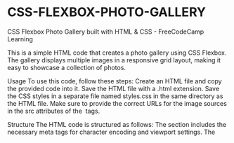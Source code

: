 # CSS-FLEXBOX-PHOTO-GALLERY
CSS Flexbox Photo Gallery built with HTML & CSS - FreeCodeCamp Learning

This is a simple HTML code that creates a photo gallery using CSS Flexbox. The gallery displays multiple images in a responsive grid layout, making it easy to showcase a collection of photos.

Usage
To use this code, follow these steps:
Create an HTML file and copy the provided code into it.
Save the HTML file with a .html extension.
Save the CSS styles in a separate file named styles.css in the same directory as the HTML file.
Make sure to provide the correct URLs for the image sources in the src attributes of the <img> tags.


Structure
The HTML code is structured as follows:
The <head> section includes the necessary meta tags for character encoding and viewport settings.
The <title> element sets the title of the page to "Photo Gallery."
The <link> tag references an external CSS file named styles.css for styling the photo gallery.
The <body> section contains a header with the class "header" and a <div> element with the class "gallery."
The header includes an <h1> element that displays the heading "css flexbox photo gallery."
The gallery contains multiple <img> tags, each with a src attribute pointing to a different image URL.
  

Styling
The styling for the photo gallery is defined in the styles.css file. Make sure to customize the styles in this file to achieve the desired appearance of the photo gallery. You can modify the layout, sizing, spacing, and any other visual aspects using CSS rules.


Customization
To customize the photo gallery, you can:
Add or remove images by modifying the <img> tags within the gallery <div>.
Adjust the styles in the styles.css file to change the layout, spacing, or any other visual properties.
Modify the text in the header by editing the content within the <h1> element.


Compatibility
The code utilizes modern HTML and CSS features and should work in most modern web browsers. However, it's always a good practice to test your code in different browsers and devices to ensure proper compatibility.
